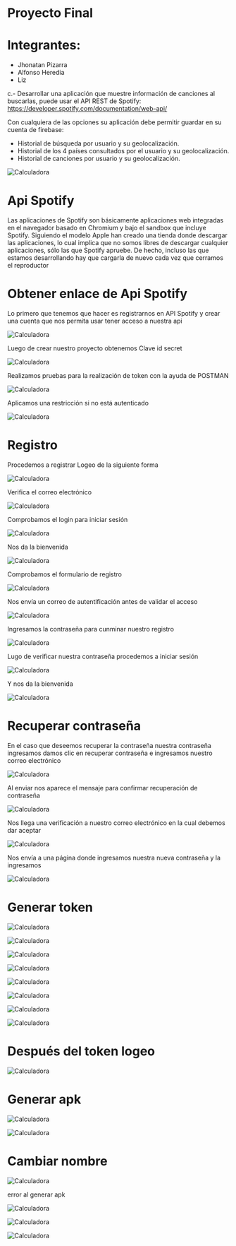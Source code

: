 # Proyecto Final

# Integrantes:
- Jhonatan Pizarra
- Alfonso Heredia
- Liz 

c.- Desarrollar una aplicación que muestre información de canciones al buscarlas, puede usar
el API REST de Spotify: https://developer.spotify.com/documentation/web-api/

Con cualquiera de las opciones su aplicación debe permitir guardar en su cuenta de firebase:
- Historial de búsqueda por usuario y su geolocalización.
- Historial de los 4 países consultados por el usuario y su geolocalización.
- Historial de canciones por usuario y su geolocalización.

![Calculadora](https://github.com/Aheredia05/Calculadora-mejorada/blob/master/topicos/spotify-logo.png)

# Api Spotify

Las aplicaciones de Spotify son básicamente aplicaciones web integradas en el navegador basado en Chromium y bajo el sandbox que incluye Spotify. Siguiendo el modelo Apple han creado una tienda donde descargar las aplicaciones, lo cual implica que no somos libres de descargar cualquier aplicaciones, sólo las que Spotify apruebe. De hecho, incluso las que estamos desarrollando hay que cargarla de nuevo cada vez que cerramos el reproductor

# Obtener enlace de Api Spotify
Lo primero que tenemos que hacer es registrarnos en API Spotify y crear una cuenta que nos permita usar tener acceso a nuestra api

![Calculadora](https://github.com/Aheredia05/Calculadora-mejorada/blob/master/topicos/1.png)

Luego de crear nuestro proyecto obtenemos Clave id secret

![Calculadora](https://github.com/Aheredia05/Calculadora-mejorada/blob/master/topicos/a.png)

Realizamos pruebas para la realización de token con la ayuda de POSTMAN

![Calculadora](https://github.com/Aheredia05/Calculadora-mejorada/blob/master/topicos/2.png)

Aplicamos una restricción si no está autenticado

![Calculadora](https://github.com/Aheredia05/Calculadora-mejorada/blob/master/topicos/3.png)

# Registro

Procedemos a registrar Logeo de la siguiente forma

![Calculadora](https://github.com/Aheredia05/Calculadora-mejorada/blob/master/topicos/4.png)

Verifica el correo electrónico

![Calculadora](https://github.com/Aheredia05/Calculadora-mejorada/blob/master/topicos/5.png)

Comprobamos el login para iniciar sesión 

![Calculadora](https://github.com/Aheredia05/Calculadora-mejorada/blob/master/topicos/6.png)

Nos da la bienvenida 

![Calculadora](https://github.com/Aheredia05/Calculadora-mejorada/blob/master/topicos/7.png)

Comprobamos el formulario de registro

![Calculadora](https://github.com/Aheredia05/Calculadora-mejorada/blob/master/topicos/8.png)

Nos envía un correo de autentificación antes de validar el acceso 

![Calculadora](https://github.com/Aheredia05/Calculadora-mejorada/blob/master/topicos/9.png)

Ingresamos la contraseña para cunminar nuestro registro

![Calculadora](https://github.com/Aheredia05/Calculadora-mejorada/blob/master/topicos/10.png)

Lugo de verificar nuestra contraseña procedemos a iniciar sesión 

![Calculadora](https://github.com/Aheredia05/Calculadora-mejorada/blob/master/topicos/11.png)

Y nos da la bienvenida

![Calculadora](https://github.com/Aheredia05/Calculadora-mejorada/blob/master/topicos/12.png)

# Recuperar contraseña

En el caso que deseemos recuperar la contraseña nuestra contraseña ingresamos damos clic en recuperar contraseña e ingresamos nuestro correo electrónico 

![Calculadora](https://github.com/Aheredia05/Calculadora-mejorada/blob/master/topicos/13.png)


Al enviar nos aparece el mensaje para confirmar recuperación de contraseña

![Calculadora](https://github.com/Aheredia05/Calculadora-mejorada/blob/master/topicos/14.png)

Nos llega una verificación a nuestro correo electrónico en la cual debemos dar aceptar

![Calculadora](https://github.com/Aheredia05/Calculadora-mejorada/blob/master/topicos/15.png)

Nos envía a una página donde ingresamos nuestra nueva contraseña y la ingresamos

![Calculadora](https://github.com/Aheredia05/Calculadora-mejorada/blob/master/topicos/16.png)

# Generar token

![Calculadora](https://github.com/Aheredia05/Calculadora-mejorada/blob/master/topicos/17.png)


![Calculadora](https://github.com/Aheredia05/Calculadora-mejorada/blob/master/topicos/199.png)


![Calculadora](https://github.com/Aheredia05/Calculadora-mejorada/blob/master/topicos/18.png)


![Calculadora](https://github.com/Aheredia05/Calculadora-mejorada/blob/master/topicos/20.png)


![Calculadora](https://github.com/Aheredia05/Calculadora-mejorada/blob/master/topicos/21.png)


![Calculadora](https://github.com/Aheredia05/Calculadora-mejorada/blob/master/topicos/22.png)


![Calculadora](https://github.com/Aheredia05/Calculadora-mejorada/blob/master/topicos/23.png)

![Calculadora](https://github.com/Aheredia05/Calculadora-mejorada/blob/master/topicos/24.png)

# Después del token logeo

![Calculadora](https://github.com/Aheredia05/Calculadora-mejorada/blob/master/topicos/25.png)

# Generar apk

![Calculadora](https://github.com/Aheredia05/Calculadora-mejorada/blob/master/topicos/26.png)


![Calculadora](https://github.com/Aheredia05/Calculadora-mejorada/blob/master/topicos/27.png)

# Cambiar nombre

![Calculadora](https://github.com/Aheredia05/Calculadora-mejorada/blob/master/topicos/28.png)

error al generar apk

![Calculadora](https://github.com/Aheredia05/Calculadora-mejorada/blob/master/topicos/29.png)

![Calculadora](https://github.com/Aheredia05/Calculadora-mejorada/blob/master/topicos/30.png)



![Calculadora](https://github.com/Aheredia05/Calculadora-mejorada/blob/master/topicos/22.png)
